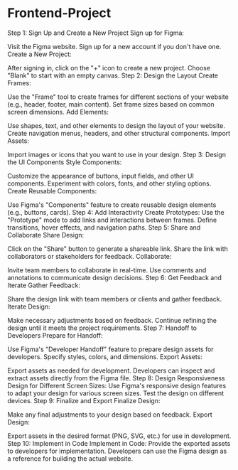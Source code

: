 # Frontend-Project

Step 1: Sign Up and Create a New Project
Sign up for Figma:

Visit the Figma website.
Sign up for a new account if you don't have one.
Create a New Project:

After signing in, click on the "+" icon to create a new project.
Choose "Blank" to start with an empty canvas.
Step 2: Design the Layout
Create Frames:

Use the "Frame" tool to create frames for different sections of your website (e.g., header, footer, main content).
Set frame sizes based on common screen dimensions.
Add Elements:

Use shapes, text, and other elements to design the layout of your website.
Create navigation menus, headers, and other structural components.
Import Assets:

Import images or icons that you want to use in your design.
Step 3: Design the UI Components
Style Components:

Customize the appearance of buttons, input fields, and other UI components.
Experiment with colors, fonts, and other styling options.
Create Reusable Components:

Use Figma's "Components" feature to create reusable design elements (e.g., buttons, cards).
Step 4: Add Interactivity
Create Prototypes:
Use the "Prototype" mode to add links and interactions between frames.
Define transitions, hover effects, and navigation paths.
Step 5: Share and Collaborate
Share Design:

Click on the "Share" button to generate a shareable link.
Share the link with collaborators or stakeholders for feedback.
Collaborate:

Invite team members to collaborate in real-time.
Use comments and annotations to communicate design decisions.
Step 6: Get Feedback and Iterate
Gather Feedback:

Share the design link with team members or clients and gather feedback.
Iterate Design:

Make necessary adjustments based on feedback.
Continue refining the design until it meets the project requirements.
Step 7: Handoff to Developers
Prepare for Handoff:

Use Figma's "Developer Handoff" feature to prepare design assets for developers.
Specify styles, colors, and dimensions.
Export Assets:

Export assets as needed for development.
Developers can inspect and extract assets directly from the Figma file.
Step 8: Design Responsiveness
Design for Different Screen Sizes:
Use Figma's responsive design features to adapt your design for various screen sizes.
Test the design on different devices.
Step 9: Finalize and Export
Finalize Design:

Make any final adjustments to your design based on feedback.
Export Design:

Export assets in the desired format (PNG, SVG, etc.) for use in development.
Step 10: Implement in Code
Implement in Code:
Provide the exported assets to developers for implementation.
Developers can use the Figma design as a reference for building the actual website.
